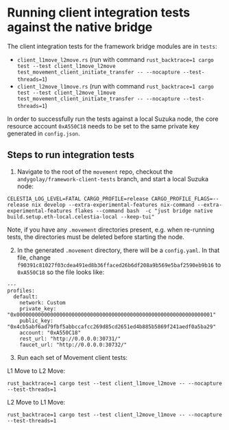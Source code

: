 # Running client integration tests against the native bridge

The client integration tests for the framework bridge modules are in `tests`:

- `client_l1move_l2move.rs` (run with command `rust_backtrace=1 cargo test --test client_l1move_l2move test_movement_client_initiate_transfer -- --nocapture --test-threads=1`)
- `client_l2move_l1move.rs` (run with command `rust_backtrace=1 cargo test --test client_l2move_l1move test_movement_client_initiate_transfer -- --nocapture --test-threads=1`)

In order to successfully run the tests against a local Suzuka node, the core resource account `0xA550C18` needs to be set to the same private key generated in `config.json`.

## Steps to run integration tests

1. Navigate to the root of the `movement` repo, checkout the `andygolay/framework-client-tests` branch, and start a local Suzuka node:

```
CELESTIA_LOG_LEVEL=FATAL CARGO_PROFILE=release CARGO_PROFILE_FLAGS=--release nix develop --extra-experimental-features nix-command --extra-experimental-features flakes --command bash  -c "just bridge native build.setup.eth-local.celestia-local --keep-tui"
```

Note, if you have any `.movement` directories present, e.g. when re-running tests, the directories must be deleted before starting the node. 

2. In the generated `.movement` directory, there will be a `config.yaml`. In that file, change `f90391c81027f03cdea491ed8b36ffaced26b6df208a9b569e5baf2590eb9b16` to `0xA550C18` so the file looks like:

```
---
profiles:
  default:
    network: Custom
    private_key: "0x0000000000000000000000000000000000000000000000000000000000000001"
    public_key: "0x4cb5abf6ad79fbf5abbccafcc269d85cd2651ed4b885b5869f241aedf0a5ba29"
    account: "0xA550C18"
    rest_url: "http://0.0.0.0:30731/"
    faucet_url: "http://0.0.0.0:30732/"
``` 

3. Run each set of Movement client tests:

L1 Move to L2 Move:
```
rust_backtrace=1 cargo test --test client_l1move_l2move -- --nocapture --test-threads=1
```

L2 Move to L1 Move:
```
rust_backtrace=1 cargo test --test client_l2move_l1move -- --nocapture --test-threads=1
```
